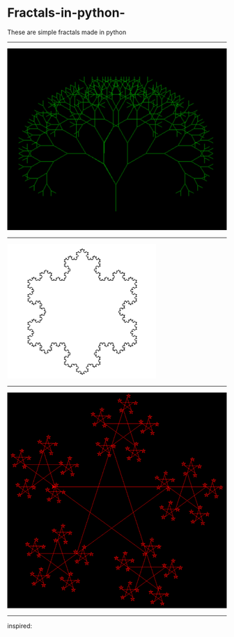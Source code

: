 # Fractals-in-python-
These are simple fractals made in python



-----------------------------------------------------------------------------------------------------------------------------------------------------------------------------------------
<img src=https://github.com/yOn3l/Fractals-in-python-/blob/main/fractal1.png>

-----------------------------------------------------------------------------------------------------------------------------------------------------------------------------------------
<img src=https://github.com/yOn3l/Fractals-in-python-/blob/main/fractal2.png>

-----------------------------------------------------------------------------------------------------------------------------------------------------------------------------------------
<img src=https://github.com/yOn3l/Fractals-in-python-/blob/main/fractal3.png>

-----------------------------------------------------------------------------------------------------------------------------------------------------------------------------------------
inspired: <a href=https://github.com/ranon-rat/simpleFractalGolang>
